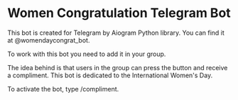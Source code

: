 # Women Congratulation Telegram Bot

This bot is created for Telegram by Aiogram Python library. You can find it at @womendaycongrat_bot.

To work with this bot you need to add it in your group. 

The idea behind is that users in the group can press the button and receive a compliment. This bot is dedicated to the International Women's Day.

To activate the bot, type /compliment. 


